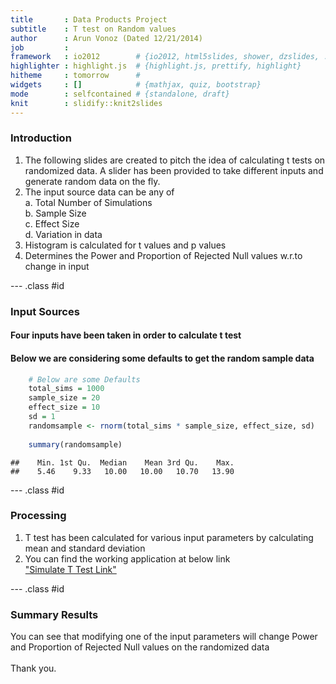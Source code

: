 ```yaml
---
title       : Data Products Project
subtitle    : T test on Random values
author      : Arun Vonoz (Dated 12/21/2014)
job         : 
framework   : io2012        # {io2012, html5slides, shower, dzslides, ...}
highlighter : highlight.js  # {highlight.js, prettify, highlight}
hitheme     : tomorrow      # 
widgets     : []            # {mathjax, quiz, bootstrap}
mode        : selfcontained # {standalone, draft}
knit        : slidify::knit2slides
---
```


### Introduction

1. The following slides are created to pitch the idea of calculating t tests on randomized data.
    A slider has been provided to take different inputs and generate random data on the fly.
2. The input source data can be any of <br> 
      a. Total Number of Simulations <br>
      b. Sample Size <br>
      c. Effect Size <br>
      d. Variation in data
3.  Histogram is calculated for t values and p values      
4.  Determines the Power and Proportion of Rejected Null values w.r.to change in input

--- .class #id 

### Input Sources
#### Four inputs have been taken in order to calculate t test
#### Below we are considering some defaults to get the random sample data


```r
    # Below are some Defaults
    total_sims = 1000
    sample_size = 20
    effect_size = 10
    sd = 1
    randomsample <- rnorm(total_sims * sample_size, effect_size, sd)
    
    summary(randomsample)
```

```
##    Min. 1st Qu.  Median    Mean 3rd Qu.    Max. 
##    5.46    9.33   10.00   10.00   10.70   13.90
```

--- .class #id 

### Processing

1. T test has been calculated for various input parameters by calculating mean and standard deviation <br>
2. You can find the working application at below link <br> <a href="https://avonoz.shinyapps.io/CoursePrj/">"Simulate T Test Link" </a>

--- .class #id 

### Summary Results

You can see that modifying one of the input parameters will change Power and Proportion of Rejected Null values on the randomized data
<br><br>
Thank you.
